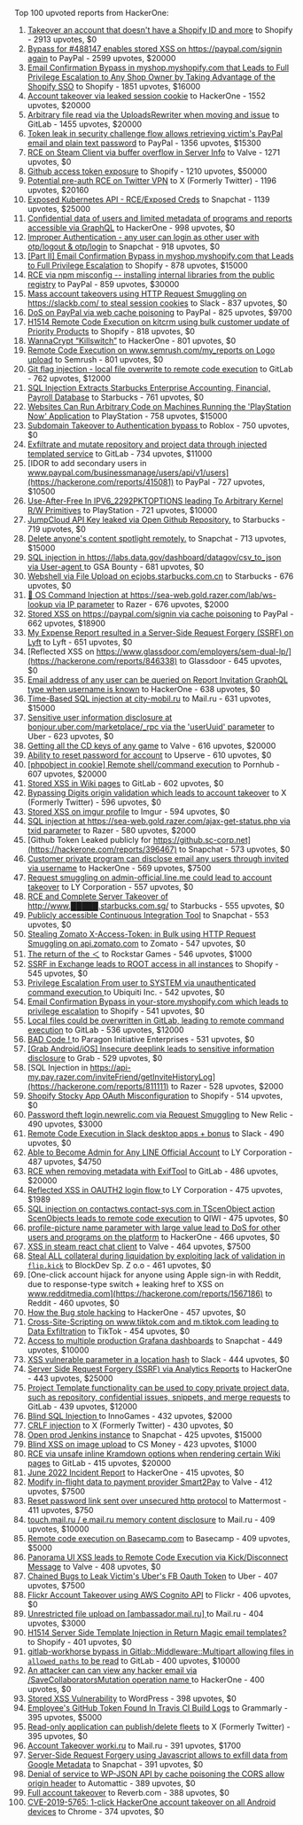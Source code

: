Top 100 upvoted reports from HackerOne:

1. [Takeover an account that doesn't have a Shopify ID and more](https://hackerone.com/reports/867513) to Shopify - 2913 upvotes, $0
2. [Bypass for #488147 enables stored XSS on https://paypal.com/signin again](https://hackerone.com/reports/510152) to PayPal - 2599 upvotes, $20000
3. [Email Confirmation Bypass in myshop.myshopify.com that Leads to Full Privilege Escalation to Any Shop Owner by Taking Advantage of the Shopify SSO](https://hackerone.com/reports/791775) to Shopify - 1851 upvotes, $16000
4. [Account takeover via leaked session cookie](https://hackerone.com/reports/745324) to HackerOne - 1552 upvotes, $20000
5. [Arbitrary file read via the UploadsRewriter when moving and issue](https://hackerone.com/reports/827052) to GitLab - 1455 upvotes, $20000
6. [Token leak in security challenge flow allows retrieving victim's PayPal email and plain text password](https://hackerone.com/reports/739737) to PayPal - 1356 upvotes, $15300
7. [RCE on Steam Client via buffer overflow in Server Info](https://hackerone.com/reports/470520) to Valve - 1271 upvotes, $0
8. [Github access token exposure](https://hackerone.com/reports/1087489) to Shopify - 1210 upvotes, $50000
9. [Potential pre-auth RCE on Twitter VPN](https://hackerone.com/reports/591295) to X (Formerly Twitter) - 1196 upvotes, $20160
10. [Exposed Kubernetes API - RCE/Exposed Creds](https://hackerone.com/reports/455645) to Snapchat - 1139 upvotes, $25000
11. [Confidential data of users and limited metadata of programs and reports accessible via GraphQL](https://hackerone.com/reports/489146) to HackerOne - 998 upvotes, $0
12. [Improper Authentication - any user can login as other user with otp/logout & otp/login](https://hackerone.com/reports/921780) to Snapchat - 918 upvotes, $0
13. [[Part II] Email Confirmation Bypass in myshop.myshopify.com that Leads to Full Privilege Escalation](https://hackerone.com/reports/796808) to Shopify - 878 upvotes, $15000
14. [RCE via npm misconfig -- installing internal libraries from the public registry](https://hackerone.com/reports/925585) to PayPal - 859 upvotes, $30000
15. [Mass account takeovers using HTTP Request Smuggling on https://slackb.com/ to steal session cookies](https://hackerone.com/reports/737140) to Slack - 837 upvotes, $0
16. [DoS on PayPal via web cache poisoning](https://hackerone.com/reports/622122) to PayPal - 825 upvotes, $9700
17. [H1514 Remote Code Execution on kitcrm using bulk customer update of Priority Products](https://hackerone.com/reports/422944) to Shopify - 818 upvotes, $0
18. [WannaCrypt “Killswitch”](https://hackerone.com/reports/228648) to HackerOne - 801 upvotes, $0
19. [Remote Code Execution on www.semrush.com/my_reports on Logo upload](https://hackerone.com/reports/403417) to Semrush - 801 upvotes, $0
20. [Git flag injection - local file overwrite to remote code execution](https://hackerone.com/reports/658013) to GitLab - 762 upvotes, $12000
21. [SQL Injection Extracts Starbucks Enterprise Accounting, Financial, Payroll Database](https://hackerone.com/reports/531051) to Starbucks - 761 upvotes, $0
22. [Websites Can Run Arbitrary Code on Machines Running the 'PlayStation Now' Application](https://hackerone.com/reports/873614) to PlayStation - 758 upvotes, $15000
23. [Subdomain Takeover to Authentication bypass ](https://hackerone.com/reports/335330) to Roblox - 750 upvotes, $0
24. [Exfiltrate and mutate repository and project data through injected templated service](https://hackerone.com/reports/446585) to GitLab - 734 upvotes, $11000
25. [IDOR to add secondary users in www.paypal.com/businessmanage/users/api/v1/users](https://hackerone.com/reports/415081) to PayPal - 727 upvotes, $10500
26. [Use-After-Free In IPV6_2292PKTOPTIONS leading To Arbitrary Kernel R/W Primitives](https://hackerone.com/reports/826026) to PlayStation - 721 upvotes, $10000
27. [JumpCloud API Key leaked via Open Github Repository.](https://hackerone.com/reports/716292) to Starbucks - 719 upvotes, $0
28. [Delete anyone's content spotlight remotely.](https://hackerone.com/reports/1819832) to Snapchat - 713 upvotes, $15000
29. [SQL injection in https://labs.data.gov/dashboard/datagov/csv_to_json via User-agent ](https://hackerone.com/reports/297478) to GSA Bounty - 681 upvotes, $0
30. [Webshell via File Upload on ecjobs.starbucks.com.cn](https://hackerone.com/reports/506646) to Starbucks - 676 upvotes, $0
31. [🐞 OS Command Injection at https://sea-web.gold.razer.com/lab/ws-lookup via IP parameter](https://hackerone.com/reports/821962) to Razer - 676 upvotes, $2000
32. [Stored XSS on https://paypal.com/signin via cache poisoning](https://hackerone.com/reports/488147) to PayPal - 662 upvotes, $18900
33. [My Expense Report resulted in a Server-Side Request Forgery (SSRF) on Lyft](https://hackerone.com/reports/885975) to Lyft - 651 upvotes, $0
34. [Reflected XSS on https://www.glassdoor.com/employers/sem-dual-lp/](https://hackerone.com/reports/846338) to Glassdoor - 645 upvotes, $0
35. [Email address of any user can be queried on Report Invitation GraphQL type when username is known](https://hackerone.com/reports/792927) to HackerOne - 638 upvotes, $0
36. [Time-Based SQL injection at city-mobil.ru](https://hackerone.com/reports/868436) to Mail.ru - 631 upvotes, $15000
37. [Sensitive user information disclosure at bonjour.uber.com/marketplace/_rpc via the 'userUuid' parameter](https://hackerone.com/reports/542340) to Uber - 623 upvotes, $0
38. [Getting all the CD keys of any game](https://hackerone.com/reports/391217) to Valve - 616 upvotes, $20000
39. [Ability to reset password for account](https://hackerone.com/reports/322985) to Upserve  - 610 upvotes, $0
40. [[phpobject in cookie] Remote shell/command execution](https://hackerone.com/reports/141956) to Pornhub - 607 upvotes, $20000
41. [Stored XSS in Wiki pages](https://hackerone.com/reports/526325) to GitLab - 602 upvotes, $0
42. [Bypassing Digits origin validation which leads to account takeover](https://hackerone.com/reports/129873) to X (Formerly Twitter) - 596 upvotes, $0
43. [Stored XSS on imgur profile](https://hackerone.com/reports/484434) to Imgur - 594 upvotes, $0
44. [SQL injection at https://sea-web.gold.razer.com/ajax-get-status.php via txid parameter](https://hackerone.com/reports/819738) to Razer - 580 upvotes, $2000
45. [Github Token Leaked publicly for https://github.sc-corp.net](https://hackerone.com/reports/396467) to Snapchat - 573 upvotes, $0
46. [Customer private program can disclose email any users through invited via username](https://hackerone.com/reports/807448) to HackerOne - 569 upvotes, $7500
47. [Request smuggling on admin-official.line.me could lead to account takeover](https://hackerone.com/reports/740037) to LY Corporation - 557 upvotes, $0
48. [RCE and Complete Server Takeover of http://www.█████.starbucks.com.sg/](https://hackerone.com/reports/502758) to Starbucks - 555 upvotes, $0
49. [Publicly accessible Continuous Integration Tool](https://hackerone.com/reports/313457) to Snapchat - 553 upvotes, $0
50. [Stealing Zomato X-Access-Token: in Bulk using HTTP Request Smuggling on api.zomato.com](https://hackerone.com/reports/771666) to Zomato - 547 upvotes, $0
51. [The return of the ＜](https://hackerone.com/reports/639684) to Rockstar Games - 546 upvotes, $1000
52. [SSRF in Exchange leads to ROOT access in all instances](https://hackerone.com/reports/341876) to Shopify - 545 upvotes, $0
53. [Privilege Escalation From user to SYSTEM via unauthenticated command execution ](https://hackerone.com/reports/544928) to Ubiquiti Inc. - 542 upvotes, $0
54. [Email Confirmation Bypass in your-store.myshopify.com which leads to privilege escalation](https://hackerone.com/reports/910300) to Shopify - 541 upvotes, $0
55. [Local files could be overwritten in GitLab, leading to remote command execution](https://hackerone.com/reports/587854) to GitLab - 536 upvotes, $12000
56. [BAD Code ! ](https://hackerone.com/reports/180074) to Paragon Initiative Enterprises - 531 upvotes, $0
57. [[Grab Android/iOS] Insecure deeplink leads to sensitive information disclosure](https://hackerone.com/reports/401793) to Grab - 529 upvotes, $0
58. [SQL Injection in https://api-my.pay.razer.com/inviteFriend/getInviteHistoryLog](https://hackerone.com/reports/811111) to Razer - 528 upvotes, $2000
59. [Shopify Stocky App OAuth Misconfiguration](https://hackerone.com/reports/740989) to Shopify - 514 upvotes, $0
60. [Password theft login.newrelic.com via Request Smuggling](https://hackerone.com/reports/498052) to New Relic - 490 upvotes, $3000
61. [Remote Code Execution in Slack desktop apps + bonus](https://hackerone.com/reports/783877) to Slack - 490 upvotes, $0
62. [Able to Become Admin for Any LINE Official Account](https://hackerone.com/reports/698579) to LY Corporation - 487 upvotes, $4750
63. [RCE when removing metadata with ExifTool](https://hackerone.com/reports/1154542) to GitLab - 486 upvotes, $20000
64. [Reflected XSS in OAUTH2 login flow ](https://hackerone.com/reports/697099) to LY Corporation - 475 upvotes, $1989
65. [SQL injection on contactws.contact-sys.com in TScenObject action ScenObjects leads to remote code execution](https://hackerone.com/reports/816254) to QIWI - 475 upvotes, $0
66. [profile-picture name parameter with large value lead to DoS for other users and programs on the platform](https://hackerone.com/reports/764434) to HackerOne - 466 upvotes, $0
67. [XSS in steam react chat client](https://hackerone.com/reports/409850) to Valve - 464 upvotes, $7500
68. [Steal ALL collateral during liquidation by exploiting lack of validation in `flip.kick`](https://hackerone.com/reports/684092) to BlockDev Sp. Z o.o - 461 upvotes, $0
69. [One-click account hijack for anyone using Apple sign-in with Reddit, due to response-type switch + leaking href to XSS on www.redditmedia.com](https://hackerone.com/reports/1567186) to Reddit - 460 upvotes, $0
70. [How the Bug stole hacking](https://hackerone.com/reports/762510) to HackerOne - 457 upvotes, $0
71. [Cross-Site-Scripting on www.tiktok.com and m.tiktok.com leading to Data Exfiltration](https://hackerone.com/reports/968082) to TikTok - 454 upvotes, $0
72. [Access to multiple production Grafana dashboards](https://hackerone.com/reports/663628) to Snapchat - 449 upvotes, $10000
73. [XSS vulnerable parameter in a location hash](https://hackerone.com/reports/146336) to Slack - 444 upvotes, $0
74. [Server Side Request Forgery (SSRF) via Analytics Reports](https://hackerone.com/reports/2262382) to HackerOne - 443 upvotes, $25000
75. [Project Template functionality can be used to copy private project data, such as repository, confidential issues, snippets, and merge requests](https://hackerone.com/reports/689314) to GitLab - 439 upvotes, $12000
76. [Blind SQL Injection ](https://hackerone.com/reports/758654) to InnoGames - 432 upvotes, $2000
77. [CRLF injection](https://hackerone.com/reports/446271) to X (Formerly Twitter) - 430 upvotes, $0
78. [Open prod Jenkins instance](https://hackerone.com/reports/231460) to Snapchat - 425 upvotes, $15000
79. [Blind XSS on image upload](https://hackerone.com/reports/1010466) to CS Money - 423 upvotes, $1000
80. [RCE via unsafe inline Kramdown options when rendering certain Wiki pages](https://hackerone.com/reports/1125425) to GitLab - 415 upvotes, $20000
81. [June 2022 Incident Report](https://hackerone.com/reports/1622449) to HackerOne - 415 upvotes, $0
82. [Modify in-flight data to payment provider Smart2Pay](https://hackerone.com/reports/1295844) to Valve - 412 upvotes, $7500
83. [Reset password link sent over unsecured http protocol](https://hackerone.com/reports/1888915) to Mattermost - 411 upvotes, $750
84. [touch.mail.ru / e.mail.ru memory content disclosure](https://hackerone.com/reports/513236) to Mail.ru - 409 upvotes, $10000
85. [Remote code execution on Basecamp.com](https://hackerone.com/reports/365271) to Basecamp - 409 upvotes, $5000
86. [Panorama UI XSS leads to Remote Code Execution via Kick/Disconnect Message](https://hackerone.com/reports/631956) to Valve - 408 upvotes, $0
87. [Chained Bugs to Leak Victim's Uber's FB Oauth Token](https://hackerone.com/reports/202781) to Uber - 407 upvotes, $7500
88. [Flickr Account Takeover using AWS Cognito API](https://hackerone.com/reports/1342088) to Flickr - 406 upvotes, $0
89. [Unrestricted file upload on [ambassador.mail.ru] ](https://hackerone.com/reports/854032) to Mail.ru - 404 upvotes, $3000
90. [H1514 Server Side Template Injection in Return Magic email templates?](https://hackerone.com/reports/423541) to Shopify - 401 upvotes, $0
91. [gitlab-workhorse bypass in Gitlab::Middleware::Multipart allowing files in `allowed_paths` to be read](https://hackerone.com/reports/850447) to GitLab - 400 upvotes, $10000
92. [An attacker can can view any hacker email via  /SaveCollaboratorsMutation operation name ](https://hackerone.com/reports/2032716) to HackerOne - 400 upvotes, $0
93. [Stored XSS Vulnerability](https://hackerone.com/reports/643908) to WordPress - 398 upvotes, $0
94. [Employee's GitHub Token Found In Travis CI Build Logs](https://hackerone.com/reports/496937) to Grammarly - 395 upvotes, $5000
95. [Read-only application can publish/delete fleets](https://hackerone.com/reports/1032468) to X (Formerly Twitter) - 395 upvotes, $0
96. [Account Takeover worki.ru](https://hackerone.com/reports/744662) to Mail.ru - 391 upvotes, $1700
97. [Server-Side Request Forgery using Javascript allows to exfill data from Google Metadata](https://hackerone.com/reports/530974) to Snapchat - 391 upvotes, $0
98. [Denial of service to WP-JSON API by cache poisoning the CORS allow origin header](https://hackerone.com/reports/591302) to Automattic - 389 upvotes, $0
99. [Full account takeover](https://hackerone.com/reports/314808) to Reverb.com - 388 upvotes, $0
100. [CVE-2019-5765: 1-click HackerOne account takeover on all Android devices](https://hackerone.com/reports/563870) to Chrome - 374 upvotes, $0
